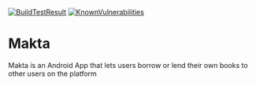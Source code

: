 [![BuildTestResult](https://travis-ci.org/Davidodari/Makta.svg?branch=master)]()
[![KnownVulnerabilities](https://snyk.io/test/github/Davidodari/Makta/badge.svg)](https://snyk.io/test/github/Davidodari/Makta)
# Makta
Makta is an Android App that lets users borrow or lend their own books to other users on the platform